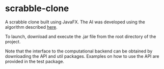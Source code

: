 # scrabble-clone
A scrabble clone built using JavaFX. The AI was developed using the algorithm described [here](http://dl.acm.org/citation.cfm?id=42420).

To launch, download and execute the .jar file from the root directory of the project.

Note that the interface to the computational backend can be obtained by downloading the API and util packages.
Examples on how to use the API are provided in the test package.
